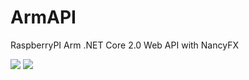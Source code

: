 # ArmAPI
RaspberryPI Arm .NET Core 2.0 Web API with NancyFX

![](https://img.shields.io/appveyor/ci/thiagoloureiro/armapi.svg)
![](https://img.shields.io/appveyor/tests/thiagoloureiro/armapi.svg)
